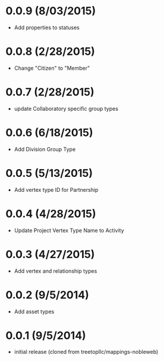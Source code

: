# 0.0.9 (8/03/2015)
 * Add properties to statuses

# 0.0.8 (2/28/2015)
 * Change "Citizen" to "Member"

# 0.0.7 (2/28/2015)
 * update Collaboratory specific group types

# 0.0.6 (6/18/2015)
 * Add Division Group Type

# 0.0.5 (5/13/2015)
 * Add vertex type ID for Partnership

# 0.0.4 (4/28/2015)
 * Update Project Vertex Type Name to Activity

# 0.0.3 (4/27/2015)
 * Add vertex and relationship types

# 0.0.2 (9/5/2014)
 * Add asset types

# 0.0.1 (9/5/2014)
 * initial release (cloned from treetopllc/mappings-nobleweb)
